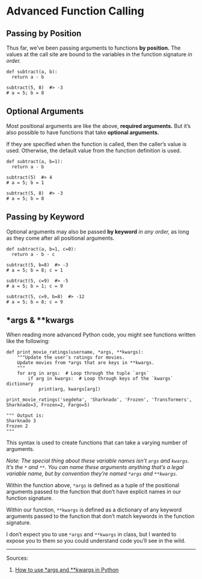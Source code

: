 # Advanced Function Calling

## Passing by Position

Thus far, we’ve been passing arguments to functions **by position.**
The values at the call site are bound to the variables in the function signature _in order._

    def subtract(a, b):
      return a - b
    
    subtract(5, 8)  #> -3
    # a = 5; b = 8

## Optional Arguments

Most positional arguments are like the above, **required arguments.** But it’s also possible to have functions that take **optional arguments.**

If they are specified when the function is called, then the caller’s value is used. Otherwise, the default value from the function definition is used.

    def subtract(a, b=1):
      return a - b
    
    subtract(5)  #> 4
    # a = 5; b = 1
    
    subtract(5, 8)  #> -3
    # a = 5; b = 8

## Passing by Keyword

Optional arguments may also be passed **by keyword** _in any order,_ as long as they come after all positional arguments.

    def subtract(a, b=1, c=0):
      return a - b - c
    
    subtract(5, b=8)  #> -3
    # a = 5; b = 8; c = 1
    
    subtract(5, c=9)  #> -5
    # a = 5; b = 1; c = 9
    
    subtract(5, c=9, b=8)  #> -12
    # a = 5; b = 8; c = 9

## *args & **kwargs

When reading more advanced Python code, you might see functions written like the following:

    def print_movie_ratings(username, *args, **kwargs):
        """Update the user’s ratings for movies.
        Update movies from *args that are keys in **kwargs.
        """
        for arg in args:  # Loop through the tuple `args`
            if arg in kwargs:  # Loop through keys of the `kwargs` dictionary
                print(arg, kwargs[arg])

    print_movie_ratings('segdeha', 'Sharknado', 'Frozen', 'Transformers', Sharknado=3, Frozen=2, Fargo=5)
    
    """ Output is:
    Sharknado 3
    Frozen 2
    """

This syntax is used to create functions that can take a varying number of arguments.

_Note: The special thing about these variable names isn’t `args` and `kwargs`. It’s the `*` and `**`. You can name these arguments anything that’s a legal variable name, but by convention they’re named `*args` and `**kwargs`._

Within the function above, `*args` is defined as a tuple of the positional arguments passed to the function that don’t have explicit names in our function signature.

Within our function, `**kwargs` is defined as a dictionary of any keyword arguments passed to the function that don’t match keywords in the function signature.

I don’t expect you to use `*args` and `**kwargs` in class, but I wanted to expose you to them so you could understand code you’ll see in the wild.

------

Sources:

1. [How to use *args and **kwargs in Python](http://www.saltycrane.com/blog/2008/01/how-to-use-args-and-kwargs-in-python/)
